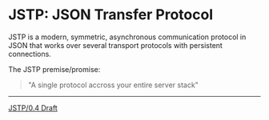 JSTP: JSON Transfer Protocol
============================

JSTP is a modern, symmetric, asynchronous communication protocol in JSON that works over several transport protocols with persistent connections.

The JSTP premise/promise: 

> "A single protocol accross your entire server stack"

---

[JSTP/0.4 Draft](version/0.4/index.md)
